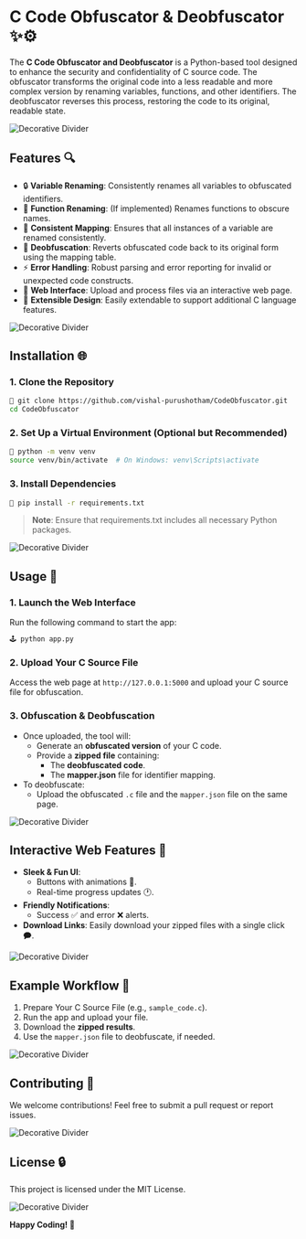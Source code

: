 # C Code Obfuscator & Deobfuscator ✨⚙️

The **C Code Obfuscator and Deobfuscator** is a Python-based tool designed to enhance the security and confidentiality of C source code. The obfuscator transforms the original code into a less readable and more complex version by renaming variables, functions, and other identifiers. The deobfuscator reverses this process, restoring the code to its original, readable state.

![Decorative Divider](https://via.placeholder.com/800x10.png?text=+)

## Features 🔍

- 🔒 **Variable Renaming**: Consistently renames all variables to obfuscated identifiers.
- 🎨 **Function Renaming**: (If implemented) Renames functions to obscure names.
- 🔄 **Consistent Mapping**: Ensures that all instances of a variable are renamed consistently.
- 🔬 **Deobfuscation**: Reverts obfuscated code back to its original form using the mapping table.
- ⚡ **Error Handling**: Robust parsing and error reporting for invalid or unexpected code constructs.
- 🔗 **Web Interface**: Upload and process files via an interactive web page.
- 🔧 **Extensible Design**: Easily extendable to support additional C language features.

![Decorative Divider](https://via.placeholder.com/800x10.png?text=+)

## Installation 🌐

### 1. Clone the Repository 
```bash
🔎 git clone https://github.com/vishal-purushotham/CodeObfuscator.git
cd CodeObfuscator
```

### 2. Set Up a Virtual Environment (Optional but Recommended) 
```bash
🌱 python -m venv venv
source venv/bin/activate  # On Windows: venv\Scripts\activate
```

### 3. Install Dependencies 
```bash
🔧 pip install -r requirements.txt
```
> **Note**: Ensure that requirements.txt includes all necessary Python packages.

![Decorative Divider](https://via.placeholder.com/800x10.png?text=+)

## Usage 🚀

### 1. Launch the Web Interface 
Run the following command to start the app:
```bash
🕹 python app.py
```

### 2. Upload Your C Source File 
Access the web page at `http://127.0.0.1:5000` and upload your C source file for obfuscation. 

### 3. Obfuscation & Deobfuscation 
- Once uploaded, the tool will:
  - Generate an **obfuscated version** of your C code.
  - Provide a **zipped file** containing:
    - The **deobfuscated code**.
    - The **mapper.json** file for identifier mapping.
- To deobfuscate:
  - Upload the obfuscated `.c` file and the `mapper.json` file on the same page.

![Decorative Divider](https://via.placeholder.com/800x10.png?text=+)

## Interactive Web Features 🌟

- **Sleek & Fun UI**: 
  - Buttons with animations 🔹.
  - Real-time progress updates 🕐.
- **Friendly Notifications**:
  - Success ✅ and error ❌ alerts.
- **Download Links**: Easily download your zipped files with a single click 🗭.

![Decorative Divider](https://via.placeholder.com/800x10.png?text=+)

## Example Workflow 🎩

1. Prepare Your C Source File (e.g., `sample_code.c`).
2. Run the app and upload your file.
3. Download the **zipped results**.
4. Use the `mapper.json` file to deobfuscate, if needed.

![Decorative Divider](https://via.placeholder.com/800x10.png?text=+)

## Contributing 🌱

We welcome contributions! Feel free to submit a pull request or report issues.

![Decorative Divider](https://via.placeholder.com/800x10.png?text=+)

## License 🔒

This project is licensed under the MIT License.

![Decorative Divider](https://via.placeholder.com/800x10.png?text=+)

**Happy Coding! 🌟**

